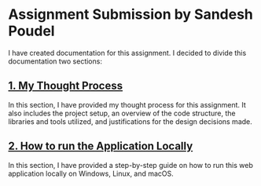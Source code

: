 # Assignment Submission by Sandesh Poudel

I have created documentation for this assignment. I decided to divide this documentation two sections:
## [1. My Thought Process](https://github.com/iisandeshpoudel/assignment-petition-platform/blob/main/Documentation/My%20Thought%20Process.md)
In this section, I have provided my thought process for this assignment. It also includes the project setup, an overview of the code structure, the libraries and tools utilized, and justifications for the design decisions made.

## [2. How to run the Application Locally](https://github.com/iisandeshpoudel/assignment-petition-platform/blob/main/Documentation/How%20to%20run%20locally.md) 
In this section, I have provided a step-by-step guide on how to run this web application locally on Windows, Linux, and macOS.
